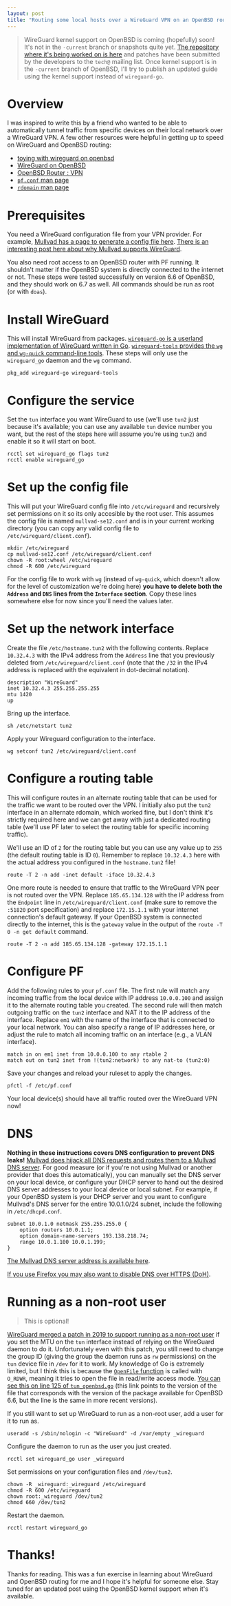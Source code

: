 ```yaml
---
layout: post
title: "Routing some local hosts over a WireGuard VPN on an OpenBSD router"
---
```


> WireGuard kernel support on OpenBSD is coming (hopefully) soon! It's not in the `-current` branch or snapshots quite yet. [The repository where it's being worked on is here](https://git.zx2c4.com/wireguard-openbsd/) and patches have been submitted by the developers to the `tech@` mailing list. Once kernel support is in the `-current` branch of OpenBSD, I'll try to publish an updated guide using the kernel support instead of `wireguard-go`.

# Overview

I was inspired to write this by a friend who wanted to be able to automatically tunnel traffic from specific devices on their local network over a WireGuard VPN. A few other resources were helpful in getting up to speed on WireGuard and OpenBSD routing:

* [toying with wireguard on openbsd](https://flak.tedunangst.com/post/toying-with-wireguard-on-openbsd)
* [WireGuard on OpenBSD](https://blog.jasper.la/wireguard-on-openbsd.html)
* [OpenBSD Router : VPN](https://lipidity.com/openbsd/wireguard/)
* [`pf.conf` man page](https://man.openbsd.org/OpenBSD-6.6/pf.conf.5)
* [`rdomain` man page](https://man.openbsd.org/OpenBSD-6.6/rdomain.4)

# Prerequisites

You need a WireGuard configuration file from your VPN provider. For example, [Mullvad has a page to generate a config file here](https://mullvad.net/en/download/wireguard-config/). [There is an interesting post here about why Mullvad supports WireGuard](https://mullvad.net/en/blog/2017/9/27/wireguard-future/).

You also need root access to an OpenBSD router with PF running. It shouldn't matter if the OpenBSD system is directly connected to the internet or not. These steps were tested successfully on version 6.6 of OpenBSD, and they should work on 6.7 as well. All commands should be run as root (or with `doas`).

# Install WireGuard

This will install WireGuard from packages. [`wireguard-go` is a userland implementation of WireGuard written in Go](https://git.zx2c4.com/wireguard-go/about/). [`wireguard-tools` provides the `wg` and `wg-quick` command-line tools](https://git.zx2c4.com/wireguard-tools/about/). These steps will only use the `wireguard_go` daemon and the `wg` command.

```
pkg_add wireguard-go wireguard-tools
```

# Configure the service

Set the `tun` interface you want WireGuard to use (we'll use `tun2` just because it's available; you can use any available `tun` device number you want, but the rest of the steps here will assume you're using `tun2`) and enable it so it will start on boot.

```
rcctl set wireguard_go flags tun2
rcctl enable wireguard_go
```

# Set up the config file

This will put your WireGuard config file into `/etc/wireguard` and recursively set permissions on it so its only accesible by the root user. This assumes the config file is named `mullvad-se12.conf` and is in your current working directory (you can copy any valid config file to `/etc/wireguard/client.conf`).

```
mkdir /etc/wireguard
cp mullvad-se12.conf /etc/wireguard/client.conf
chown -R root:wheel /etc/wireguard
chmod -R 600 /etc/wireguard
```

For the config file to work with `wg` (instead of `wg-quick`, which doesn't allow for the level of customization we're doing here) **you have to delete both the `Address` and `DNS` lines from the `Interface` section**. Copy these lines somewhere else for now since you'll need the values later.

# Set up the network interface

Create the file `/etc/hostname.tun2` with the following contents. Replace `10.32.4.3` with the IPv4 address from the `Address` line that you previously deleted from `/etc/wireguard/client.conf` (note that the `/32` in the IPv4 address is replaced with the equivalent in dot-decimal notation).

```
description "WireGuard"
inet 10.32.4.3 255.255.255.255
mtu 1420
up
```

Bring up the interface.

```
sh /etc/netstart tun2
```

Apply your Wireguard configuration to the interface.

```
wg setconf tun2 /etc/wireguard/client.conf
```

# Configure a routing table

This will configure routes in an alternate routing table that can be used for the traffic we want to be routed over the VPN. I initially also put the `tun2` interface in an alternate rdomain, which worked fine, but I don't think it's strictly required here and we can get away with just a dedicated routing table (we'll use PF later to select the routing table for specific incoming traffic).

We'll use an ID of `2` for the routing table but you can use any value up to `255` (the default routing table is ID `0`). Remember to replace `10.32.4.3` here with the actual address you configured in the `hostname.tun2` file!

```
route -T 2 -n add -inet default -iface 10.32.4.3
```

One more route is needed to ensure that traffic to the WireGuard VPN peer is not routed over the VPN. Replace `185.65.134.128` with the IP address from the `Endpoint` line in `/etc/wireguard/client.conf` (make sure to remove the `:51820` port specification) and replace `172.15.1.1` with your internet connection's default gateway. If your OpenBSD system is connected directly to the internet, this is the `gateway` value in the output of the `route -T 0 -n get default` command.

```
route -T 2 -n add 185.65.134.128 -gateway 172.15.1.1
```

# Configure PF

Add the following rules to your `pf.conf` file. The first rule will match any incoming traffic from the local device with IP address `10.0.0.100` and assign it to the alternate routing table you created. The second rule will then match outgoing traffic on the `tun2` interface and NAT it to the IP address of the interface. Replace `em1` with the name of the interface that is connected to your local network. You can also specify a range of IP addresses here, or adjust the rule to match all incoming traffic on an interface (e.g., a VLAN interface).

```
match in on em1 inet from 10.0.0.100 to any rtable 2
match out on tun2 inet from !(tun2:network) to any nat-to (tun2:0)
```

Save your changes and reload your ruleset to apply the changes.

```
pfctl -f /etc/pf.conf
```

Your local device(s) should have all traffic routed over the WireGuard VPN now!

# DNS

**Nothing in these instructions covers DNS configuration to prevent DNS leaks!** [Mullvad does hijack all DNS requests and routes them to a Mullvad DNS server](https://mullvad.net/en/help/terms-service/). For good measure (or if you're not using Mullvad or another provider that does this automatically), you can manually set the DNS server on your local device, or configure your DHCP server to hand out the desired DNS server addresses to your local device or local subnet. For example, if your OpenBSD system is your DHCP server and you want to configure Mullvad's DNS server for the entire 10.0.1.0/24 subnet, include the following in `/etc/dhcpd.conf`.

```
subnet 10.0.1.0 netmask 255.255.255.0 {
    option routers 10.0.1.1;
    option domain-name-servers 193.138.218.74;
    range 10.0.1.100 10.0.1.199;
}
```

[The Mullvad DNS server address is available here](https://mullvad.net/en/help/dns-leaks/).

[If you use Firefox you may also want to disable DNS over HTTPS (DoH)](https://support.mozilla.org/en-US/kb/dns-over-https-doh-faqs#w_will-users-be-able-to-disable-doh).

# Running as a non-root user

> This is optional!

[WireGuard merged a patch in 2019 to support running as a non-root user](https://lists.zx2c4.com/pipermail/wireguard/2019-July/004308.html) if you set the MTU on the `tun` interface instead of relying on the WireGuard daemon to do it. Unfortunately even with this patch, you still need to change the group ID (giving the group the daemon runs as `rw` permissions) on the `tun` device file in `/dev` for it to work. My knowledge of Go is extremely limited, but I think this is because the [`OpenFile` function](https://golang.org/pkg/os/#OpenFile) is called with `O_RDWR`, meaning it tries to open the file in read/write access mode. [You can see this on line 125 of `tun_openbsd.go`](https://git.zx2c4.com/wireguard-go/tree/tun/tun_openbsd.go?h=v0.0.20190908#n125) (this link points to the version of the file that corresponds with the version of the package available for OpenBSD 6.6, but the line is the same in more recent versions).

If you still want to set up WireGuard to run as a non-root user, add a user for it to run as.

```
useradd -s /sbin/nologin -c "WireGuard" -d /var/empty _wireguard
```

Configure the daemon to run as the user you just created.

```
rcctl set wireguard_go user _wireguard
```

Set permissions on your configuration files and `/dev/tun2`.

```
chown -R _wireguard:_wireguard /etc/wireguard
chmod -R 600 /etc/wireguard
chown root:_wireguard /dev/tun2
chmod 660 /dev/tun2
```

Restart the daemon.

```
rcctl restart wireguard_go
```

# Thanks!

Thanks for reading. This was a fun exercise in learning about WireGuard and OpenBSD routing for me and I hope it's helpful for someone else. Stay tuned for an updated post using the OpenBSD kernel support when it's available.
